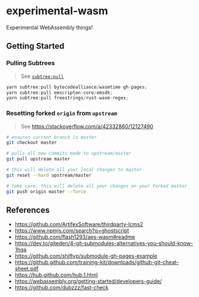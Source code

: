 # experimental-wasm

Experimental WebAssembly things!

## Getting Started

### Pulling Subtrees

> See [`subtree:pull`][]

```js
yarn subtree:pull bytecodealliance/wasmtime gh-pages;
yarn subtree:pull emscripten-core/emsdk;
yarn subtree:pull freestrings/rust-wasm-regex;
```

[`subtree:pull`]: ./tasks/git/subtree/README.md#pull

### Resetting forked `origin` from `upstream`

> See https://stackoverflow.com/a/42332860/12127490

```sh
# ensures current branch is master
git checkout master

# pulls all new commits made to upstream/master
git pull upstream master

# this will delete all your local changes to master
git reset --hard upstream/master

# take care, this will delete all your changes on your forked master
git push origin master --force
```

## References

- https://github.com/ArtifexSoftware/thirdparty-lcms2
- https://www.npmjs.com/search?q=ghostscript
- https://github.com/flash1293/aes-wasm#readme
- https://dev.to/giteden/4-git-submodules-alternatives-you-should-know-1hga
- https://github.com/shiftyp/submodule-gh-pages-example
- https://github.github.com/training-kit/downloads/github-git-cheat-sheet.pdf
- https://hub.github.com/hub.1.html
- https://webassembly.org/getting-started/developers-guide/
- https://github.com/dubzzz/fast-check
